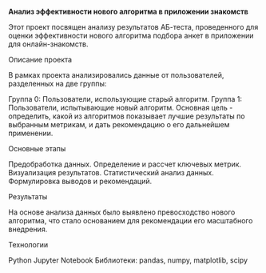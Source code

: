 **Анализ эффективности нового алгоритма в приложении знакомств**

Этот проект посвящен анализу результатов АБ-теста, проведенного для оценки эффективности нового алгоритма подбора анкет в приложении для онлайн-знакомств.

Описание проекта

В рамках проекта анализировались данные от пользователей, разделенных на две группы:

Группа 0: Пользователи, использующие старый алгоритм.
Группа 1: Пользователи, испытывающие новый алгоритм.
Основная цель - определить, какой из алгоритмов показывает лучшие результаты по выбранным метрикам, и дать рекомендацию о его дальнейшем применении.

Основные этапы

Предобработка данных.
Определение и рассчет ключевых метрик.
Визуализация результатов.
Статистический анализ данных.
Формулировка выводов и рекомендаций.

Результаты

На основе анализа данных было выявлено превосходство нового алгоритма, что стало основанием для рекомендации его масштабного внедрения.

Технологии

Python
Jupyter Notebook
Библиотеки: pandas, numpy, matplotlib, scipy
